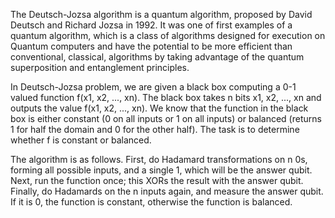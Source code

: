 The Deutsch-Jozsa algorithm is a quantum algorithm, proposed by David Deutsch and Richard Jozsa in 1992. It was one of first examples of a quantum algorithm, which is a class of algorithms designed for execution on Quantum computers and have the potential to be more efficient than conventional,
classical, algorithms by taking advantage of the quantum superposition and entanglement principles.

In Deutsch-Jozsa problem, we are given a black box computing a 0-1 valued function f(x1, x2, ..., xn). The black box takes n bits x1, x2, ..., xn and outputs the
value f(x1, x2, ..., xn). We know that the function in the black box is either constant (0 on all inputs or 1 on all inputs) or 
balanced (returns 1 for half the domain and 0 for the other half). The task is to determine whether f is constant or balanced.

The algorithm is as follows. First, do Hadamard transformations on n 0s, forming all possible inputs, and a single 1, which will be the answer qubit. 
Next, run the function once; this XORs the result with the answer qubit.
Finally, do Hadamards on the n inputs again, and measure the answer qubit. If it is 0, the function is constant, otherwise the function is balanced.
